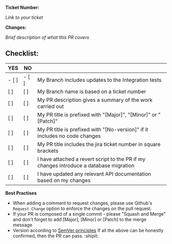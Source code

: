 **Ticket Number:**

*Link to your ticket*

**Changes:**

 *Brief description of what this PR covers*

## Checklist:

| YES  | NO  |    |
|---|---|---|
|- [ ]|- [ ]| My Branch includes updates to the Integration tests |
| [ ] | [ ] | My Branch name is based on a ticket number |
| [ ] | [ ] | My PR description gives a summary of the work carried out |
| [ ] | [ ] | My PR title is prefixed with "[Major]", "[Minor]" or "[Patch]" |
| [ ] | [ ] | My PR title is prefixed with "[No-version]" if it includes no code changes |
| [ ] | [ ] | My PR title includes the jira ticket number in square brackets |
| [ ] | [ ] | I have attached a revert script to the PR if my changes introduce a database migration |
| [ ] | [ ] | I have updated any relevant API documentation based on my changes |

**Best Practises**

- When adding a comment to request changes, please use Github's `Request Change` option to enforce the changes on the pull request.
- If your PR is composed of a single commit - please "Squash and Merge" and don't forget to add [Major], [Minor] or [Patch] to the merge message
- Version according to [SemVer principles](https://bedegaming.atlassian.net/wiki/spaces/PD/pages/444071937/Component+Versioning)
If all the above can be honestly confirmed, then the PR can pass. :shipit:
